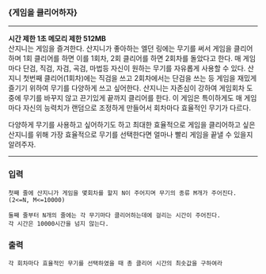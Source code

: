 ### {게임을 클리어하자}
---
**시간 제한 1초 메모리 제한 512MB**  
산지니는 게임을 즐겨한다.
산지니가 좋아하는 엘던 링에는 무기를 써서 게임을 클리어하며 1회 클리어를 하면 이를 1회차, 2회 클리어를 하면 2회차를 돌았다고 한다. 매 게임마다 단검, 직검, 자검, 곡검, 마법등 자신이 원하는 무기를 자유롭게 사용할 수 있다.
산지니 첫번째 클리어(1회차)에는 직검을 쓰고 2회차에서는 단검을 쓰는 등 게임을 재밌게 즐기기 위하여 무기를 다양하게 쓰고 싶어한다.
산지니는 자존심이 강하여 게임회차 도중에 무기를 바꾸지 않고 끈기있게 끝까지 클리어를 한다.
이 게임은 특이하게도 매 게임마다 자신의 능력치가 랜덤으로 조정하게 만들어서 회차마다 효율적인 무기가 다르다.

다양하게 무기를 사용하고 싶어하기도 하고 최대한 효율적으로 게임을 클리어하고 싶은 산지니를 위해 가장 효율적으로 무기를 선택한다면 얼마나 빨리 게임을 끝낼 수 있을지 알려주자.

---

### 입력
```
첫째 줄에 산지니가 게임을 몇회차를 할지 N이 주어지며 무기의 종류 M개가 주어진다. (2<=N, M<=10000)

둘째 줄부터 N개의 줄에는 각 무기마다 클리어하는데에 걸리는 시간이 주어진다.
각 시간은 10000시간을 넘지 않는다.
```
### 출력
```
각 회차마다 효율적인 무기를 선택하였을 때 총 클리어 시간의 최솟값을 구하여라
```
